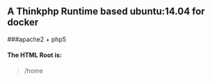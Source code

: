 ## A Thinkphp Runtime based ubuntu:14.04 for docker

###apache2 + php5 

#### The HTML Root is:
> /home